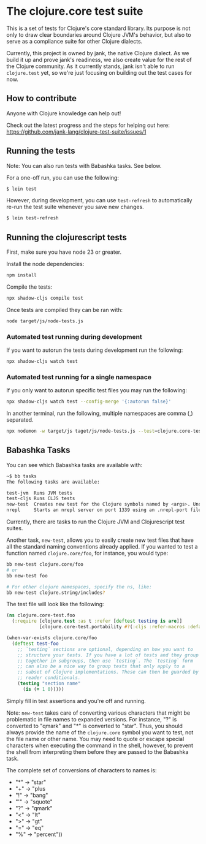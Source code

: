 # The clojure.core test suite
This is a set of tests for Clojure's core standard library. Its purpose is not
only to draw clear boundaries around Clojure JVM's behavior, but also to serve
as a compliance suite for other Clojure dialects.

Currently, this project is owned by jank, the native Clojure dialect. As we
build it up and prove jank's readiness, we also create value for the rest of the
Clojure community. As it currently stands, jank isn't able to run `clojure.test`
yet, so we're just focusing on building out the test cases for now.

## How to contribute
Anyone with Clojure knowledge can help out!

Check out the latest progress and the steps for helping out here: https://github.com/jank-lang/clojure-test-suite/issues/1

## Running the tests

Note: You can also run tests with Babashka tasks. See below.

For a one-off run, you can use the following:

```bash
$ lein test
```

However, during development, you can use `test-refresh` to automatically re-run
the test suite whenever you save new changes.

```bash
$ lein test-refresh
```

## Running the clojurescript tests

First, make sure you have node 23 or greater.

Install the node dependencies:

```bash
npm install
```

Compile the tests:

```bash
npx shadow-cljs compile test
```

Once tests are compiled they can be ran with:

```bash
node target/js/node-tests.js
```

### Automated test running during development

If you want to autorun the tests during development run the following:

```bash
npx shadow-cljs watch test
```

### Automated test running for a single namespace

If you only want to autorun specific test files you may run the following:

```bash
npx shadow-cljs watch test --config-merge '{:autorun false}'
```

In another terminal, run the following, multiple namespaces are comma (,)
separated.

```bash
npx nodemon -w target/js taget/js/node-tests.js --test=clojure.core-test.int-questionmark
```

## Babashka Tasks

You can see which Babashka tasks are available with:
```bash
~$ bb tasks
The following tasks are available:

test-jvm  Runs JVM tests
test-cljs Runs CLJS tests
new-test  Creates new test for the Clojure symbols named by <args>. Unqualified symbols assume clojure.core
nrepl     Starts an nrepl server on port 1339 using an .nrepl-port file
```

Currently, there are tasks to run the Clojure JVM and Clojurescript test suites.

Another task, `new-test`, allows you to easily create new test files
that have all the standard naming conventions already applied. If you
wanted to test a function named `clojure.core/foo`, for instance, you
would type:

```bash
bb new-test clojure.core/foo
# or
bb new-test foo

# For other clojure namespaces, specify the ns, like:
bb new-test clojure.string/includes?
```

The test file will look like the following:

```clojure
(ns clojure.core-test.foo
  (:require [clojure.test :as t :refer [deftest testing is are]]
            [clojure.core-test.portability #?(:cljs :refer-macros :default :refer)  [when-var-exists]]))

(when-var-exists clojure.core/foo
  (deftest test-foo
    ;; `testing` sections are optional, depending on how you want to
    ;; structure your tests. If you have a lot of tests and they group
    ;; together in subgroups, then use `testing`. The `testing` form
    ;; can also be a nice way to group tests that only apply to a
    ;; subset of Clojure implementations. These can then be guarded by
    ;; reader conditionals.
    (testing "section name"
      (is (= 1 0)))))
```

Simply fill in test assertions and you're off and running.

Note: `new-test` takes care of converting various characters that
might be problematic in file names to expanded versions. For instance,
"?" is converted to "qmark" and "*" is converted to
"star". Thus, you should always provide the name of the `clojure.core`
symbol you want to test, not the file name or other name. You may need
to quote or escape special characters when executing the command in
the shell, however, to prevent the shell from interpreting them before
they are passed to the Babashka task.

The complete set of conversions of characters to names is:
- "*" -> "star"
- "+" -> "plus
- "!" -> "bang"
- "'" -> "squote"
- "?" -> "qmark"
- "<" -> "lt"
- ">" -> "gt"
- "=" -> "eq"
- "%" -> "percent"))
